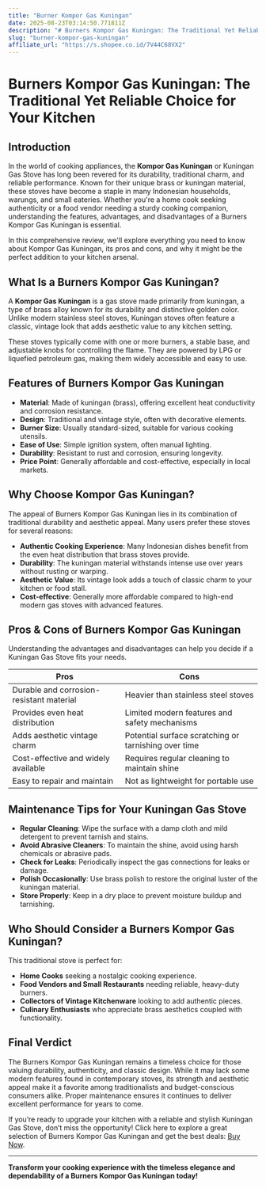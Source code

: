 ```yaml
---
title: "Burner Kompor Gas Kuningan"
date: 2025-08-23T03:14:50.771811Z
description: "# Burners Kompor Gas Kuningan: The Traditional Yet Reliable Choice for Your Kitchen..."
slug: "burner-kompor-gas-kuningan"
affiliate_url: "https://s.shopee.co.id/7V44C68VX2"
---
```

# Burners Kompor Gas Kuningan: The Traditional Yet Reliable Choice for Your Kitchen

## Introduction

In the world of cooking appliances, the **Kompor Gas Kuningan** or Kuningan Gas Stove has long been revered for its durability, traditional charm, and reliable performance. Known for their unique brass or kuningan material, these stoves have become a staple in many Indonesian households, warungs, and small eateries. Whether you're a home cook seeking authenticity or a food vendor needing a sturdy cooking companion, understanding the features, advantages, and disadvantages of a Burners Kompor Gas Kuningan is essential.

In this comprehensive review, we'll explore everything you need to know about Kompor Gas Kuningan, its pros and cons, and why it might be the perfect addition to your kitchen arsenal.

## What Is a Burners Kompor Gas Kuningan?

A **Kompor Gas Kuningan** is a gas stove made primarily from kuningan, a type of brass alloy known for its durability and distinctive golden color. Unlike modern stainless steel stoves, Kuningan stoves often feature a classic, vintage look that adds aesthetic value to any kitchen setting.

These stoves typically come with one or more burners, a stable base, and adjustable knobs for controlling the flame. They are powered by LPG or liquefied petroleum gas, making them widely accessible and easy to use.

## Features of Burners Kompor Gas Kuningan

- **Material**: Made of kuningan (brass), offering excellent heat conductivity and corrosion resistance.
- **Design**: Traditional and vintage style, often with decorative elements.
- **Burner Size**: Usually standard-sized, suitable for various cooking utensils.
- **Ease of Use**: Simple ignition system, often manual lighting.
- **Durability**: Resistant to rust and corrosion, ensuring longevity.
- **Price Point**: Generally affordable and cost-effective, especially in local markets.

## Why Choose Kompor Gas Kuningan?

The appeal of Burners Kompor Gas Kuningan lies in its combination of traditional durability and aesthetic appeal. Many users prefer these stoves for several reasons:

- **Authentic Cooking Experience**: Many Indonesian dishes benefit from the even heat distribution that brass stoves provide.
- **Durability**: The kuningan material withstands intense use over years without rusting or warping.
- **Aesthetic Value**: Its vintage look adds a touch of classic charm to your kitchen or food stall.
- **Cost-effective**: Generally more affordable compared to high-end modern gas stoves with advanced features.

## Pros & Cons of Burners Kompor Gas Kuningan

Understanding the advantages and disadvantages can help you decide if a Kuningan Gas Stove fits your needs.

| Pros                                           | Cons                                                |
|------------------------------------------------|-----------------------------------------------------|
| Durable and corrosion-resistant material     | Heavier than stainless steel stoves               |
| Provides even heat distribution               | Limited modern features and safety mechanisms      |
| Adds aesthetic vintage charm                   | Potential surface scratching or tarnishing over time |
| Cost-effective and widely available          | Requires regular cleaning to maintain shine       |
| Easy to repair and maintain                   | Not as lightweight for portable use               |

## Maintenance Tips for Your Kuningan Gas Stove

- **Regular Cleaning**: Wipe the surface with a damp cloth and mild detergent to prevent tarnish and stains.
- **Avoid Abrasive Cleaners**: To maintain the shine, avoid using harsh chemicals or abrasive pads.
- **Check for Leaks**: Periodically inspect the gas connections for leaks or damage.
- **Polish Occasionally**: Use brass polish to restore the original luster of the kuningan material.
- **Store Properly**: Keep in a dry place to prevent moisture buildup and tarnishing.

## Who Should Consider a Burners Kompor Gas Kuningan?

This traditional stove is perfect for:

- **Home Cooks** seeking a nostalgic cooking experience.
- **Food Vendors and Small Restaurants** needing reliable, heavy-duty burners.
- **Collectors of Vintage Kitchenware** looking to add authentic pieces.
- **Culinary Enthusiasts** who appreciate brass aesthetics coupled with functionality.

## Final Verdict

The Burners Kompor Gas Kuningan remains a timeless choice for those valuing durability, authenticity, and classic design. While it may lack some modern features found in contemporary stoves, its strength and aesthetic appeal make it a favorite among traditionalists and budget-conscious consumers alike. Proper maintenance ensures it continues to deliver excellent performance for years to come.

If you’re ready to upgrade your kitchen with a reliable and stylish Kuningan Gas Stove, don’t miss the opportunity! Click here to explore a great selection of Burners Kompor Gas Kuningan and get the best deals: [Buy Now](https://s.shopee.co.id/7V44C68VX2).

---

**Transform your cooking experience with the timeless elegance and dependability of a Burners Kompor Gas Kuningan today!**